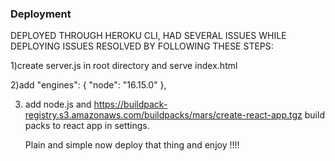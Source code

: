 

### Deployment

DEPLOYED THROUGH HEROKU CLI, HAD SEVERAL ISSUES WHILE DEPLOYING
ISSUES RESOLVED BY FOLLOWING THESE STEPS:

1)create server.js in root directory and serve index.html

2)add 
"engines": {
    "node": "16.15.0"
  },

3) add node.js and https://buildpack-registry.s3.amazonaws.com/buildpacks/mars/create-react-app.tgz
   build packs to react app in settings.
   
   
   Plain and simple now deploy that thing and enjoy !!!!
